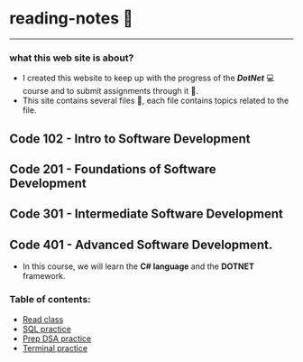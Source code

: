 # reading-notes 📖

---

### what this web site is about?

- I created this website to keep up with the progress of the ***DotNet*** 💻 course and to submit assignments through it 📨.
-  This site contains several files 📁, each file contains topics related to the file.

## Code 102 - Intro to Software Development
## Code 201 - Foundations of Software Development
## Code 301 - Intermediate Software Development
## **Code 401 - Advanced Software Development.**

- In this course, we will learn the **C# language** and the **DOTNET** framework.
### Table of contents: 
- [Read class](https://github.com/alharet7/reading-notes/tree/main/Read-classes)
- [SQL practice](https://github.com/alharet7/reading-notes/blob/main/sql.md)
- [Prep DSA practice](https://github.com/alharet7/reading-notes/blob/main/Prep-DSA-Practice.md)
- [Terminal practice](https://github.com/alharet7/reading-notes/blob/main/Practice-in-the-Terminal.md)
